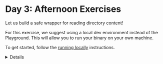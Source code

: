 # Day 3: Afternoon Exercises

Let us build a safe wrapper for reading directory content!

For this exercise, we suggest using a local dev environment instead
of the Playground. This will allow you to run your binary on your own machine.

To get started, follow the [running locally] instructions.

[running locally]: ../../cargo/running-locally.md

<details>

After looking at the exercise, you can look at the [solution] provided.

[solution]: solutions-afternoon.md

</details>
